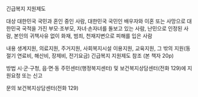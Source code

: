 긴급복지 지원제도

대상
대한민국 국민과 혼인 중인 사람,
대한민국 국민인 배우자와 이혼 또는 사망으로 대한민국 국적을 가진 부모·조부모, 자녀·손자녀를 돌보고 있는 사람,
난민으로 인정된 사람,
본인의 귀책사유 없이 화재, 범죄, 천재지변으로 피해를 입은 사람

내용
생계지원, 의료지원, 주거지원, 사회복지시설 이용지원, 교육지원, 그 밖의 지원(동절기 연료비, 해산비, 장제비, 전기요금)
긴급복지 지원제도 참조 (본 책자 20p)

방법
시·군·구청, 읍·면·동 주민센터(행정복지센터) 및 보건복지상담센터(전화 129)에 지원요청 또는 신고

문의
보건복지상담센터(전화 129)
